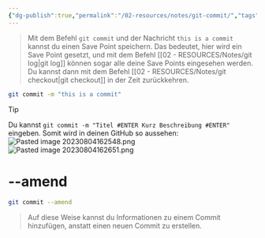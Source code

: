 ```yaml
---
{"dg-publish":true,"permalink":"/02-resources/notes/git-commit/","tags":["git/commit"],"noteIcon":"","updated":"2024-10-15T10:57:37.676+02:00"}
---
```


>Mit dem Befehl `git commit` und der Nachricht `this is a commit` kannst du einen Save Point speichern. Das bedeutet, hier wird ein Save Point gesetzt, und mit dem Befehl [[02 - RESOURCES/Notes/git log\|git log]] können sogar alle deine Save Points eingesehen werden. 
>Du kannst dann mit dem Befehl [[02 - RESOURCES/Notes/git checkout\|git checkout]] in der Zeit zurückkehren.
```bash
git commit -m "this is a commit"
```


>[!tip] 
>Du kannst ```git commit -m "Titel #ENTER Kurz Beschreibung #ENTER"```
>eingeben. Somit  wird in deinen GitHub so aussehen:
>![Pasted image 20230804162548.png](/img/user/02%20-%20RESOURCES/Files/IMG/Pasted%20image%2020230804162548.png)
>![Pasted image 20230804162651.png](/img/user/02%20-%20RESOURCES/Files/IMG/Pasted%20image%2020230804162651.png)

# --amend
```bash
git commit --amend
```

>Auf diese Weise kannst du Informationen zu einem Commit hinzufügen, anstatt einen neuen Commit zu erstellen.
